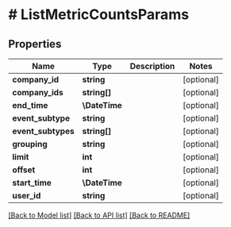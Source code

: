 # # ListMetricCountsParams

## Properties

Name | Type | Description | Notes
------------ | ------------- | ------------- | -------------
**company_id** | **string** |  | [optional]
**company_ids** | **string[]** |  | [optional]
**end_time** | **\DateTime** |  | [optional]
**event_subtype** | **string** |  | [optional]
**event_subtypes** | **string[]** |  | [optional]
**grouping** | **string** |  | [optional]
**limit** | **int** |  | [optional]
**offset** | **int** |  | [optional]
**start_time** | **\DateTime** |  | [optional]
**user_id** | **string** |  | [optional]

[[Back to Model list]](../../README.md#models) [[Back to API list]](../../README.md#endpoints) [[Back to README]](../../README.md)
